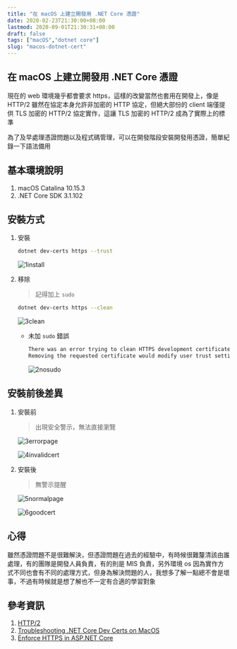 ```yaml
---
title: "在 macOS 上建立開發用 .NET Core 憑證"
date: 2020-02-23T21:30:00+08:00
lastmod: 2020-09-01T21:30:31+08:00
draft: false
tags: ["macOS","dotnet core"]
slug: "macos-dotnet-cert"
---
```


## 在 macOS 上建立開發用 .NET Core 憑證

現在的 web 環境幾乎都會要求 https，這樣的改變當然也套用在開發上，像是 HTTP/2 雖然在協定本身允許非加密的 HTTP 協定，但絕大部份的 client 端僅提供 TLS 加密的 HTTP/2 協定實作，這讓 TLS 加密的 HTTP/2 成為了實際上的標準

為了及早處理憑證問題以及程式碼管理，可以在開發階段安裝開發用憑證，簡單紀錄一下語法備用

## 基本環境說明

1. macOS Catalina 10.15.3
2. .NET Core SDK 3.1.102

## 安裝方式

1. 安裝

    ```bash
    dotnet dev-certs https --trust
    ```

    ![1install](https://user-images.githubusercontent.com/3851540/75106610-697b7c80-5659-11ea-8771-71f630d7c22d.png)

2. 移除

    > 記得加上 `sudo`

    ```bash
    dotnet dev-certs https --clean
    ```

    ![3clean](https://user-images.githubusercontent.com/3851540/75106612-6d0f0380-5659-11ea-81ff-088d845b771a.png)

    - 未加 `sudo` 錯誤

        ```txt
        There was an error trying to clean HTTPS development certificates on this machine.
        Removing the requested certificate would modify user trust settings, and has been denied.
        ```

        ![2nosudo](https://user-images.githubusercontent.com/3851540/75106611-6bddd680-5659-11ea-9619-6f02838648ce.png)

## 安裝前後差異

1. 安裝前

    > 出現安全警示，無法直接瀏覽

    ![3errorpage](https://user-images.githubusercontent.com/3851540/75106613-6da79a00-5659-11ea-89d0-726a15522181.png)

    ![4invalidcert](https://user-images.githubusercontent.com/3851540/75106614-6e403080-5659-11ea-94d7-2147e5e92e02.png)

2. 安裝後

    > 無警示提醒

    ![5normalpage](https://user-images.githubusercontent.com/3851540/75106616-6ed8c700-5659-11ea-8083-ee16ae23a72b.png)

    ![6goodcert](https://user-images.githubusercontent.com/3851540/75106617-6ed8c700-5659-11ea-99ee-f46bd0b504db.png)

## 心得

雖然憑證問題不是很難解決，但憑證問題在過去的經驗中，有時候很難釐清該由誰處理，有的團隊是開發人員負責，有的則是 MIS 負責，另外環境 os 因為實作方式不同也會有不同的處理方式，但身為解決問題的人，我想多了解一點總不會是壞事，不過有時候就是想了解也不一定有合適的學習對象

## 參考資訊

1. [HTTP/2](https://zh.wikipedia.org/wiki/HTTP)
2. [Troubleshooting .NET Core Dev Certs on MacOS](https://dev.to/cesarcodes/troubleshooting-net-core-dev-certs-on-macos-179d)
3. [Enforce HTTPS in ASP.NET Core](https://docs.microsoft.com/en-us/aspnet/core/security/enforcing-ssl?view=aspnetcore-3.1&tabs=visual-studio&WT.mc_id=DOP-MVP-5002594#troubleshoot-certificate-problems)
